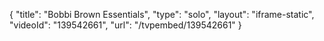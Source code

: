 {
    "title": "Bobbi Brown Essentials",
    "type": "solo",
    "layout": "iframe-static",
    "videoId": "139542661",
    "url": "\/tvpembed\/139542661"
}